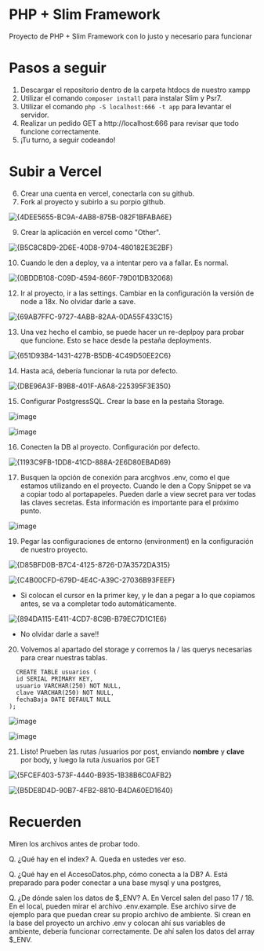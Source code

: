 # PHP + Slim Framework

Proyecto de PHP + Slim Framework con lo justo y necesario para funcionar

# Pasos a seguir

1. Descargar el repositorio dentro de la carpeta htdocs de nuestro xampp
2. Utilizar el comando ``composer install`` para instalar Slim y Psr7.
3. Utilizar el comando ``php -S localhost:666 -t app`` para levantar el servidor.
4. Realizar un pedido GET a http://localhost:666 para revisar que todo funcione correctamente.
5. ¡Tu turno, a seguir codeando! 

# Subir a Vercel

6. Crear una cuenta en vercel, conectarla con su github.
7. Fork al proyecto y subirlo a su porpio github.

![{4DEE5655-BC9A-4AB8-875B-082F1BFABA6E}](https://github.com/user-attachments/assets/bbdeffed-69a6-4c01-80e1-25f130c5609a)

9. Crear la aplicación en vercel como "Other".

![{B5C8C8D9-2D6E-40D8-9704-480182E3E2BF}](https://github.com/user-attachments/assets/6bdf7fc9-3248-42dd-8338-e6304fa2a3c2)
 
10. Cuando le den a deploy, va a intentar pero va a fallar. Es normal.

![{0BDDB108-C09D-4594-860F-79D01DB32068}](https://github.com/user-attachments/assets/e0beabf4-6748-411a-b28c-8b71e39a6396)

12. Ir al proyecto, ir a las settings. Cambiar en la configuración la versión de node a 18x. No olvidar darle a save.

![{69AB7FFC-9727-4ABB-82AA-0DA55F433C15}](https://github.com/user-attachments/assets/622db8d6-31e0-450b-bf6a-697075eb7cd6)

13. Una vez hecho el cambio, se puede hacer un re-deplpoy para probar que funcione. Esto se hace desde la pestaña deployments.

![{651D93B4-1431-427B-B5DB-4C49D50EE2C6}](https://github.com/user-attachments/assets/9e82d9d7-b227-4474-bf5d-08389307c394)

14. Hasta acá, debería funcionar la ruta por defecto.

![{DBE96A3F-B9B8-401F-A6A8-225395F3E350}](https://github.com/user-attachments/assets/56ad3c14-685e-4c4f-ac0b-8240bf0aadfd)

15. Configurar PostgressSQL. Crear la base en la pestaña Storage.

![image](https://github.com/user-attachments/assets/e5e85cd5-a26a-43e9-a7e7-4a9ec5ef1088)

![image](https://github.com/user-attachments/assets/0ad3ebec-cffd-4ced-9bb1-4cb8c2867aa6)

16. Conecten la DB al proyecto. Configuración por defecto.

![{1193C9FB-1DD8-41CD-888A-2E6D80EBAD69}](https://github.com/user-attachments/assets/2b50ff6a-99e4-47f8-b9d9-21d7667ce851)

17. Busquen la opción de conexión para arcghvos .env, como el que estamos utilizando en el proyecto.
    Cuando le den a Copy Snippet se va a copiar todo al portapapeles.
    Pueden darle a view secret para ver todas las claves secretas. Esta información es importante para el próximo punto.
    
![image](https://github.com/user-attachments/assets/6e4bf14c-e2ac-4331-991e-7d7d40492439)

19. Pegar las configuraciones de entorno (environment) en la configuración de nuestro proyecto.

![{D85BFD0B-B7C4-4125-8726-D7A3572DA315}](https://github.com/user-attachments/assets/f47da39e-2f15-4bf2-8fe6-7cfde62c38f0)

![{C4B00CFD-679D-4E4C-A39C-27036B93FEEF}](https://github.com/user-attachments/assets/a9c9d467-26cc-492c-87b7-26e8aea3c86c)

- Si colocan el cursor en la primer key, y le dan a pegar a lo que copiamos antes, se va a completar todo automáticamente.

![{894DA115-E411-4CD7-8C9B-B79EC7D1C1E6}](https://github.com/user-attachments/assets/e1b74245-06f0-455f-9e8b-3bf97e38833c)

- No olvidar darle a save!!

20. Volvemos al apartado del storage y corremos la / las querys necesarias para crear nuestras tablas.

```
  CREATE TABLE usuarios (
  id SERIAL PRIMARY KEY,
  usuario VARCHAR(250) NOT NULL,
  clave VARCHAR(250) NOT NULL,
  fechaBaja DATE DEFAULT NULL
);
```

![image](https://github.com/user-attachments/assets/d5551ab3-7e53-416e-a2a6-e690c38b1855)

![image](https://github.com/user-attachments/assets/f792a150-fc10-4773-901f-7024d57b65b8)

21. Listo! Prueben las rutas /usuarios por post, enviando **nombre** y **clave** por body, y luego la ruta /usuarios por GET

![{5FCEF403-573F-4440-B935-1B38B6C0AFB2}](https://github.com/user-attachments/assets/ce842147-fec1-48c2-9ebc-75b1dce506a8)

![{B5DE8D4D-90B7-4FB2-8810-B4DA60ED1640}](https://github.com/user-attachments/assets/c6e7dab4-ffa7-4011-9e0e-78f32c2bd233)

# Recuerden

Miren los archivos antes de probar todo. 

Q. ¿Qué hay en el index?
A. Queda en ustedes ver  eso.

Q. ¿Qué hay en el AccesoDatos.php, cómo conecta a la DB?
A. Está preparado para poder conectar a una base mysql y una postgres, 

Q. ¿De dónde salen los datos de $_ENV? 
A. En Vercel salen del paso 17 / 18. En el local, pueden mirar el archivo .env.example. Ese archivo sirve de ejemplo para que puedan crear su propio archivo de ambiente. 
Si crean en la base del proyecto un archivo .env y colocan ahí sus variables de ambiente, debería funcionar correctamente. De ahí salen los datos del array $_ENV.
